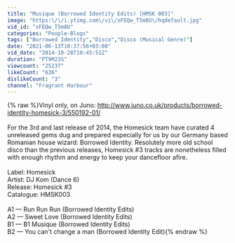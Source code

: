 ```yaml
---
title: "Musique (Borrowed Identity Edits) [HMSK 003]"
image: "https:\/\/i.ytimg.com\/vi\/xFEQw_T5m8U\/hqdefault.jpg"
vid_id: "xFEQw_T5m8U"
categories: "People-Blogs"
tags: ["Borrowed Identity","Disco","Disco (Musical Genre)"]
date: "2021-06-13T10:37:56+03:00"
vid_date: "2014-10-28T10:45:51Z"
duration: "PT9M23S"
viewcount: "25237"
likeCount: "636"
dislikeCount: "3"
channel: "Fragrant Harbour"
---
```

{% raw %}Vinyl only, on Juno: <a rel="nofollow" target="blank" href="http://www.juno.co.uk/products/borrowed-identity-homesick-3/550192-01/">http://www.juno.co.uk/products/borrowed-identity-homesick-3/550192-01/</a><br /><br />For the 3rd and last release of 2014, the Homesick team have curated 4 unreleased gems dug and prepared especially for us by our Germany based Romanian house wizard: Borrowed Identity. Resolutely more old school disco than the previous releases, Homesick #3 tracks are nonetheless filled with enough rhythm and energy to keep your dancefloor afire.    <br /><br />Label: Homesick<br />Artist: DJ Kom (Dance 6)<br />Release: Homesick #3<br />Catalogue: HMSK003<br /><br />A1 — Run Run Run (Borrowed Identity Edits)<br />A2 — Sweet Love (Borrowed Identity Edits)<br />B1 — B1 Musique (Borrowed Identity Edits)<br />B2 — You can't change a man (Borrowed Identity Edit){% endraw %}

